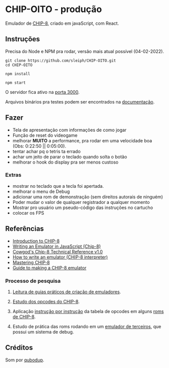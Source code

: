 # CHIP-OITO - produção

Emulador de [CHIP-8](https://en.wikipedia.org/wiki/CHIP-8), criado em javaScript, com React.

## Instruções
Precisa do Node e NPM pra rodar, versão mais atual possível (04-02-2022).

```shell
git clone https://github.com/sleiph/CHIP-OITO.git
cd CHIP-OITO
```

```shell
npm install
```

```shell
npm start
```

O servidor fica ativo na [porta 3000](http://localhost:3000/).

Arquivos binários pra testes podem ser encontrados na [documentação](./documentacao).

## Fazer

* Tela de apresentação com informações de como jogar
* Função de reset do videogame
* melhorar **MUITO** a performance, pra rodar em uma velocidade boa (Obs: 0:22:50 || 0:05:00).
* tentar achar pq o tetris ta errado
* achar um jeito de parar o teclado quando solta o botão
* melhorar o hook do display pra ser menos custoso

### Extras

* mostrar no teclado que a tecla foi apertada.
* melhorar o menu de Debug
* adicionar uma rom de demonstração (sem direitos autorais de ninguém)
* Poder mudar o valor de qualquer registrador a qualquer momento
* Mostrar pro usuário um pseudo-código das instruções no cartucho
* colocar os FPS

## Referências

- [Introduction to CHIP-8](http://www.emulator101.com/introduction-to-chip-8.html)
- [Writing an Emulator in JavaScript (Chip-8)](https://www.taniarascia.com/writing-an-emulator-in-javascript-chip8/)
- [Cowgod's Chip-8 Technical Reference v1.0](http://devernay.free.fr/hacks/chip8/C8TECH10.HTM)
- [How to write an emulator (CHIP-8 interpreter)](https://multigesture.net/articles/how-to-write-an-emulator-Chip-8-interpreter/)
- [Mastering CHIP‐8](https://github.com/mattmikolay/chip-8/wiki/Mastering-CHIP%E2%80%908)
- [Guide to making a CHIP-8 emulator](https://tobiasvl.github.io/blog/write-a-chip-8-emulator/#fx07-fx15-and-fx18-timers)

### Processo de pesquisa

1. [Leitura de guias práticos de criação de emuladores](http://www.emulator101.com/introduction-to-chip-8.html).

2. [Estudo dos opcodes do CHIP-8](https://en.wikipedia.org/wiki/CHIP-8#Opcode_table).

3. Aplicação [instrução por instrução](/roms/pong/pong-instr.md) da tabela de opcodes em alguns [roms de CHIP-8](/roms).

4. Estudo de prática das roms rodando em um [emulador de terceiros](https://github.com/massung/CHIP-8), que possui um sistema de debug.

## Créditos

Som por [qubodup](https://freesound.org/people/qubodup/sounds/67619/).
